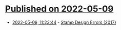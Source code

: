 # [Published on 2022-05-09](index.md)

* [2022-05-09, 11:23:44](https://news.ycombinator.com/item?id=31312821) - [Stamp Design Errors (2017)](https://web.archive.org/web/20170204014346/http://www.edbmb.net/stamps/index-1A.php)
